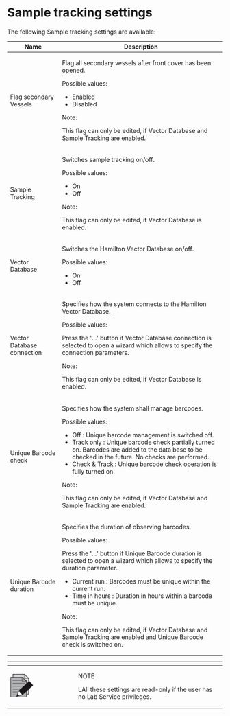 # Sample tracking settings

The following Sample tracking settings are available:

&#x20;

| Name                       | Description                                                                                                                                                                                                                                                                                                                                                                                                                                                                                                                            |
| -------------------------- | -------------------------------------------------------------------------------------------------------------------------------------------------------------------------------------------------------------------------------------------------------------------------------------------------------------------------------------------------------------------------------------------------------------------------------------------------------------------------------------------------------------------------------------- |
| Flag secondary Vessels     | <p>Flag all secondary vessels after front cover has been opened.</p><p> </p><p>Possible values:</p><ul><li>Enabled</li><li>Disabled</li></ul><p> </p><p>Note:</p><p>This flag can only be edited, if Vector Database and Sample Tracking are enabled.</p>                                                                                                                                                                                                                                                                              |
| Sample Tracking            | <p>Switches sample tracking on/off.</p><p> </p><p>Possible values:</p><ul><li>On</li><li>Off</li></ul><p> </p><p>Note:</p><p>This flag can only be edited, if Vector Database is enabled.</p>                                                                                                                                                                                                                                                                                                                                          |
| Vector Database            | <p>Switches the Hamilton Vector Database on/off.</p><p> </p><p>Possible values:</p><ul><li>On</li><li>Off</li></ul>                                                                                                                                                                                                                                                                                                                                                                                                                    |
| Vector Database connection | <p>Specifies how the system connects to the Hamilton Vector Database.</p><p> </p><p>Possible values:</p><p>Press the '...' button if Vector Database connection is selected to open a wizard which allows to specify the connection parameters.</p><p> </p><p>Note:</p><p>This flag can only be edited, if Vector Database is enabled.</p>                                                                                                                                                                                             |
| Unique Barcode check       | <p>Specifies how the system shall manage barcodes.</p><p> </p><p>Possible values:</p><ul><li>Off : Unique barcode management is switched off.</li><li>Track only : Unique barcode check partially turned on. Barcodes are added to the data base to be checked in the future. No checks are performed.</li><li>Check &#x26; Track : Unique barcode check operation is fully turned on.</li></ul><p> </p><p>Note:</p><p>This flag can only be edited, if Vector Database and Sample Tracking are enabled.</p>                           |
| Unique Barcode duration    | <p>Specifies the duration of observing barcodes.</p><p> </p><p>Possible values:</p><p>Press the '...' button if Unique Barcode duration is selected to open a wizard which allows to specify the duration parameter.</p><ul><li>Current run : Barcodes must be unique within the current run.</li><li>Time in hours : Duration in hours within a barcode must be unique.</li></ul><p> </p><p>Note:</p><p>This flag can only be edited, if Vector Database and Sample Tracking are enabled and Unique Barcode check is switched on.</p> |

&#x20;

<table data-header-hidden><thead><tr><th width="145"></th><th></th></tr></thead><tbody><tr><td><img src="../../../.gitbook/assets/image (10) (1) (1) (1) (1) (1) (1) (1) (1) (1) (1) (1) (1).png" alt="" data-size="original"></td><td><p>NOTE</p><p>LAll these settings are read-only if the user has no Lab Service privileges.</p></td></tr></tbody></table>

